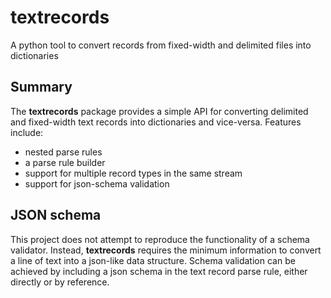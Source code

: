 # textrecords
A python tool to convert records from fixed-width and delimited files into dictionaries

## Summary
The **textrecords** package provides a simple API for converting delimited and fixed-width text records into
dictionaries and vice-versa. Features include:

* nested parse rules
* a parse rule builder
* support for multiple record types in the same stream
* support for json-schema validation

## JSON schema
This project does not attempt to reproduce the functionality of a schema validator. Instead, **textrecords**
requires the minimum information to convert a line of text into a json-like data structure. Schema validation
can be achieved by including a json schema in the text record parse rule, either directly or by reference.
